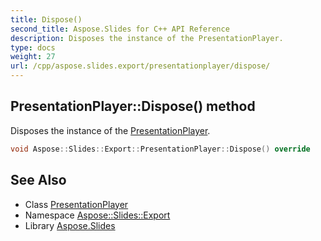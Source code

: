 ```yaml
---
title: Dispose()
second_title: Aspose.Slides for C++ API Reference
description: Disposes the instance of the PresentationPlayer.
type: docs
weight: 27
url: /cpp/aspose.slides.export/presentationplayer/dispose/
---
```

## PresentationPlayer::Dispose() method


Disposes the instance of the [PresentationPlayer](../).

```cpp
void Aspose::Slides::Export::PresentationPlayer::Dispose() override
```

## See Also

* Class [PresentationPlayer](./)
* Namespace [Aspose::Slides::Export](../)
* Library [Aspose.Slides](../../)